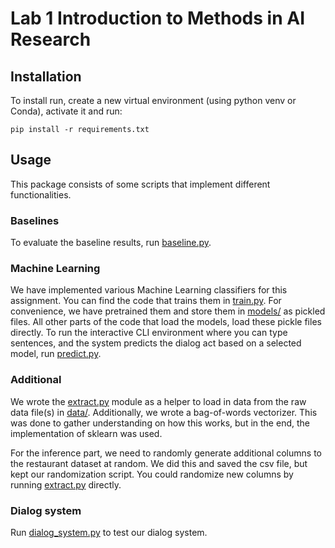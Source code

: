 # Lab 1 Introduction to Methods in AI Research

## Installation

To install run, create a new virtual environment (using python venv or Conda), activate it and run:

```
pip install -r requirements.txt
```

## Usage

This package consists of some scripts that implement different functionalities.

### Baselines

To evaluate the baseline results, run [baseline.py](baseline.py).

### Machine Learning

We have implemented various Machine Learning classifiers for this assignment.
You can find the code that trains them in [train.py](train.py).
For convenience, we have pretrained them and store them in [models/](models/) as pickled files.
All other parts of the code that load the models, load these pickle files directly.
To run the interactive CLI environment where you can type sentences, and the system predicts the dialog act based on a selected model, run [predict.py](predict.py).

### Additional

We wrote the [extract.py](extract.py) module as a helper to load in data from the raw data file(s) in [data/](data/).
Additionally, we wrote a bag-of-words vectorizer. This was done to gather understanding on how this works, but in the end, the implementation of sklearn was used.

For the inference part, we need to randomly generate additional columns to the restaurant dataset at random. We did this and saved the csv file, but kept our randomization script.
You could randomize new columns by running [extract.py](extract.py) directly.

### Dialog system

Run [dialog_system.py](dialog_system.py) to test our dialog system.
